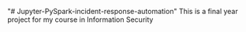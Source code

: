 "# Jupyter-PySpark-incident-response-automation" 
This is a final year project for my course in Information Security
